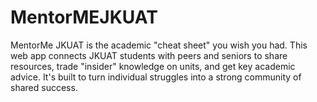 # MentorMEJKUAT
MentorMe JKUAT is the academic "cheat sheet" you wish you had. This web app connects JKUAT students with peers and seniors to share resources, trade "insider" knowledge on units, and get key academic advice. It's built to turn individual struggles into a strong community of shared success.
